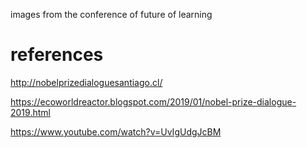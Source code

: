 
images from the conference of future of learning 



# references

http://nobelprizedialoguesantiago.cl/


https://ecoworldreactor.blogspot.com/2019/01/nobel-prize-dialogue-2019.html


https://www.youtube.com/watch?v=UvIgUdgJcBM



